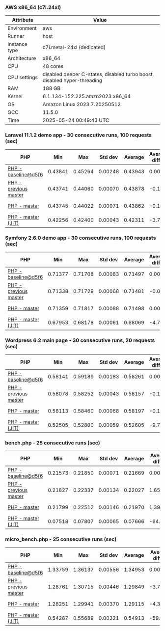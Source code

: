 ### AWS x86_64 (c7i.24xl)

|  Attribute    |     Value      |
|---------------|----------------|
| Environment   |aws|
| Runner        |host|
| Instance type |c7i.metal-24xl (dedicated)|
| Architecture  |x86_64
| CPU           |48 cores|
| CPU settings  |disabled deeper C-states, disabled turbo boost, disabled hyper-threading|
| RAM           |188 GB|
| Kernel        |6.1.134-152.225.amzn2023.x86_64|
| OS            |Amazon Linux 2023.7.20250512|
| GCC           |11.5.0|
| Time          |2025-05-24 00:49:43 UTC|

### Laravel 11.1.2 demo app - 30 consecutive runs, 100 requests (sec)

|     PHP     |     Min     |     Max     |    Std dev   |   Average  |  Average diff % |   Median   | Median diff % |     Memory    |
|-------------|-------------|-------------|--------------|------------|-----------------|------------|---------------|---------------|
|[PHP - baseline@d5f6](https://github.com/php/php-src/commit/d5f6e56610)|0.43841|0.45264|0.00248|0.43943|0.00%|0.43897|0.00%|41.91 MB|
|[PHP - previous master](https://github.com/php/php-src/commit/dfff6ac852)|0.43741|0.44060|0.00070|0.43878|-0.15%|0.43862|-0.08%|42.14 MB|
|[PHP - master](https://github.com/php/php-src/commit/dfff6ac852)|0.43745|0.44022|0.00071|0.43862|-0.18%|0.43845|-0.12%|42.14 MB|
|[PHP - master (JIT)](https://github.com/php/php-src/commit/dfff6ac852)|0.42256|0.42400|0.00043|0.42311|-3.71%|0.42306|-3.62%|50.93 MB|

### Symfony 2.6.0 demo app - 30 consecutive runs, 100 requests (sec)

|     PHP     |     Min     |     Max     |    Std dev   |   Average  |  Average diff % |   Median   | Median diff % |     Memory    |
|-------------|-------------|-------------|--------------|------------|-----------------|------------|---------------|---------------|
|[PHP - baseline@d5f6](https://github.com/php/php-src/commit/d5f6e56610)|0.71377|0.71708|0.00083|0.71497|0.00%|0.71474|0.00%|37.56 MB|
|[PHP - previous master](https://github.com/php/php-src/commit/dfff6ac852)|0.71338|0.71729|0.00068|0.71481|-0.02%|0.71477|0.00%|37.80 MB|
|[PHP - master](https://github.com/php/php-src/commit/dfff6ac852)|0.71359|0.71817|0.00088|0.71498|0.00%|0.71485|0.02%|37.80 MB|
|[PHP - master (JIT)](https://github.com/php/php-src/commit/dfff6ac852)|0.67953|0.68178|0.00061|0.68069|-4.79%|0.68053|-4.79%|44.68 MB|

### Wordpress 6.2 main page - 30 consecutive runs, 20 requests (sec)

|     PHP     |     Min     |     Max     |    Std dev   |   Average  |  Average diff % |   Median   | Median diff % |     Memory    |
|-------------|-------------|-------------|--------------|------------|-----------------|------------|---------------|---------------|
|[PHP - baseline@d5f6](https://github.com/php/php-src/commit/d5f6e56610)|0.58141|0.59189|0.00183|0.58261|0.00%|0.58227|0.00%|43.12 MB|
|[PHP - previous master](https://github.com/php/php-src/commit/dfff6ac852)|0.58078|0.58252|0.00043|0.58157|-0.18%|0.58161|-0.11%|43.36 MB|
|[PHP - master](https://github.com/php/php-src/commit/dfff6ac852)|0.58113|0.58460|0.00068|0.58197|-0.11%|0.58182|-0.08%|43.36 MB|
|[PHP - master (JIT)](https://github.com/php/php-src/commit/dfff6ac852)|0.52505|0.52800|0.00059|0.52605|-9.71%|0.52590|-9.68%|60.77 MB|

### bench.php - 25 consecutive runs (sec)

|     PHP     |     Min     |     Max     |    Std dev   |   Average  |  Average diff % |   Median   | Median diff % |     Memory    |
|-------------|-------------|-------------|--------------|------------|-----------------|------------|---------------|---------------|
|[PHP - baseline@d5f6](https://github.com/php/php-src/commit/d5f6e56610)|0.21573|0.21850|0.00071|0.21669|0.00%|0.21658|0.00%|26.28 MB|
|[PHP - previous master](https://github.com/php/php-src/commit/dfff6ac852)|0.21827|0.22337|0.00134|0.22027|1.65%|0.21974|1.46%|26.40 MB|
|[PHP - master](https://github.com/php/php-src/commit/dfff6ac852)|0.21799|0.22512|0.00146|0.21970|1.39%|0.21932|1.26%|26.40 MB|
|[PHP - master (JIT)](https://github.com/php/php-src/commit/dfff6ac852)|0.07518|0.07807|0.00065|0.07666|-64.62%|0.07666|-64.60%|27.49 MB|

### micro_bench.php - 25 consecutive runs (sec)

|     PHP     |     Min     |     Max     |    Std dev   |   Average  |  Average diff % |   Median   | Median diff % |     Memory    |
|-------------|-------------|-------------|--------------|------------|-----------------|------------|---------------|---------------|
|[PHP - baseline@d5f6](https://github.com/php/php-src/commit/d5f6e56610)|1.33759|1.36137|0.00556|1.34953|0.00%|1.34936|0.00%|20.54 MB|
|[PHP - previous master](https://github.com/php/php-src/commit/dfff6ac852)|1.28761|1.30715|0.00446|1.29849|-3.78%|1.29893|-3.74%|20.66 MB|
|[PHP - master](https://github.com/php/php-src/commit/dfff6ac852)|1.28251|1.29941|0.00370|1.29115|-4.33%|1.29097|-4.33%|20.66 MB|
|[PHP - master (JIT)](https://github.com/php/php-src/commit/dfff6ac852)|0.54287|0.55689|0.00321|0.54913|-59.31%|0.54849|-59.35%|21.91 MB|
